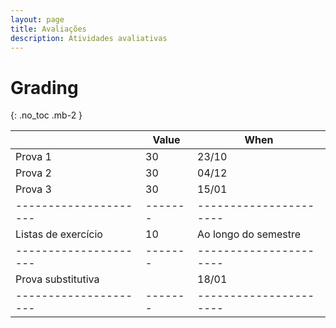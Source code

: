 ```yaml
---
layout: page
title: Avaliações
description: Atividades avaliativas
---
```


# Grading

{: .no_toc .mb-2 }

|                     | Value | When                 |
|---------------------|-------|----------------------|
| Prova 1             | 30    | 23/10                |
| Prova 2             | 30    | 04/12                |
| Prova 3             | 30    | 15/01                |
|---------------------|-------|----------------------|
| Listas de exercício | 10    | Ao longo do semestre |
|---------------------|-------|----------------------|
| Prova substitutiva  |       | 18/01                     |
|---------------------|-------|----------------------|
